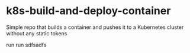 # k8s-build-and-deploy-container
Simple repo that builds a container and pushes it to a Kubernetes cluster without any static tokens

run
run
sdfsadfs
